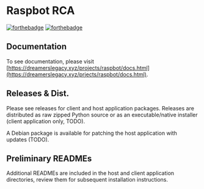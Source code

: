# Raspbot RCA  
[![forthebadge](https://forthebadge.com/images/badges/contains-technical-debt.svg)](https://forthebadge.com) [![forthebadge](https://forthebadge.com/images/badges/made-with-python.svg)](https://forthebadge.com)

## Documentation
To see documentation, please visit [https://dreamerslegacy.xyz/projects/raspbot/docs.html](https://dreamerslegacy.xyz/prjects/raspbot/docs.html).

## Releases & Dist.
Please see releases for client and host application packages. Releases are distributed as raw zipped Python source or as an executable/native installer (client application only, TODO).

A Debian package is available for patching the host application with updates (TODO). 

## Preliminary READMEs
Additional READMEs are included in the host and client application directories, review them for subsequent installation instructions.
